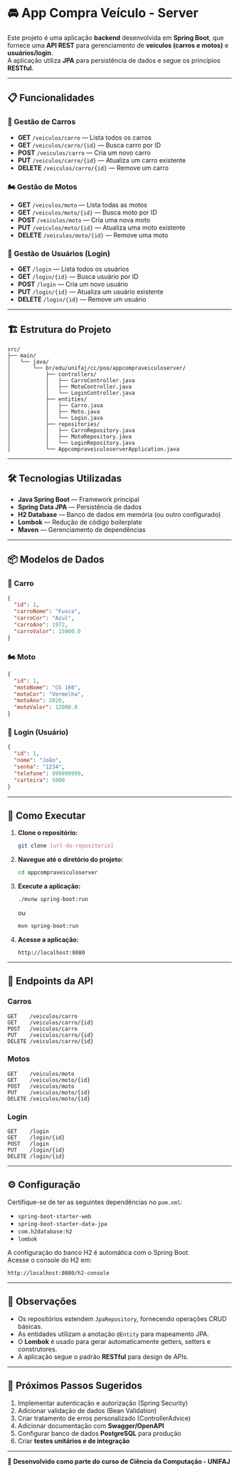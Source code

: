 # 🚘 App Compra Veículo - Server

Este projeto é uma aplicação **backend** desenvolvida em **Spring Boot**, que fornece uma **API REST** para gerenciamento de **veículos (carros e motos)** e **usuários/login**.  
A aplicação utiliza **JPA** para persistência de dados e segue os princípios **RESTful**.

---

## 📋 Funcionalidades

### 🚗 Gestão de Carros
- **GET** `/veiculos/carro` — Lista todos os carros  
- **GET** `/veiculos/carro/{id}` — Busca carro por ID  
- **POST** `/veiculos/carro` — Cria um novo carro  
- **PUT** `/veiculos/carro/{id}` — Atualiza um carro existente  
- **DELETE** `/veiculos/carro/{id}` — Remove um carro  

### 🏍️ Gestão de Motos
- **GET** `/veiculos/moto` — Lista todas as motos  
- **GET** `/veiculos/moto/{id}` — Busca moto por ID  
- **POST** `/veiculos/moto` — Cria uma nova moto  
- **PUT** `/veiculos/moto/{id}` — Atualiza uma moto existente  
- **DELETE** `/veiculos/moto/{id}` — Remove uma moto  

### 👥 Gestão de Usuários (Login)
- **GET** `/login` — Lista todos os usuários  
- **GET** `/login/{id}` — Busca usuário por ID  
- **POST** `/login` — Cria um novo usuário  
- **PUT** `/login/{id}` — Atualiza um usuário existente  
- **DELETE** `/login/{id}` — Remove um usuário  

---

## 🏗️ Estrutura do Projeto

```
src/
├── main/
│   └── java/
│       └── br/edu/unifaj/cc/poo/appcompraveiculoserver/
│           ├── controllers/
│           │   ├── CarroController.java
│           │   ├── MotoController.java
│           │   └── LoginController.java
│           ├── entities/
│           │   ├── Carro.java
│           │   ├── Moto.java
│           │   └── Login.java
│           ├── repositories/
│           │   ├── CarroRepository.java
│           │   ├── MotoRepository.java
│           │   └── LoginRepository.java
│           └── AppcompraveiculoserverApplication.java
```

---

## 🛠️ Tecnologias Utilizadas

- **Java Spring Boot** — Framework principal  
- **Spring Data JPA** — Persistência de dados  
- **H2 Database** — Banco de dados em memória (ou outro configurado)  
- **Lombok** — Redução de código boilerplate  
- **Maven** — Gerenciamento de dependências  

---

## 📦 Modelos de Dados

### 🚗 Carro
```json
{
  "id": 1,
  "carroNome": "Fusca",
  "carroCor": "Azul",
  "carroAno": 1972,
  "carroValor": 15000.0
}
```

### 🏍️ Moto
```json
{
  "id": 1,
  "motoNome": "CG 160",
  "motoCor": "Vermelha",
  "motoAno": 2020,
  "motoValor": 12000.0
}
```

### 👤 Login (Usuário)
```json
{
  "id": 1,
  "nome": "João",
  "senha": "1234",
  "telefone": 999999999,
  "carteira": 5000
}
```

---

## 🚀 Como Executar

1. **Clone o repositório:**
   ```bash
   git clone [url-do-repositorio]
   ```

2. **Navegue até o diretório do projeto:**
   ```bash
   cd appcompraveiculoserver
   ```

3. **Execute a aplicação:**
   ```bash
   ./mvnw spring-boot:run
   ```
   ou
   ```bash
   mvn spring-boot:run
   ```

4. **Acesse a aplicação:**
   ```
   http://localhost:8080
   ```

---

## 📡 Endpoints da API

### Carros
```
GET    /veiculos/carro
GET    /veiculos/carro/{id}
POST   /veiculos/carro
PUT    /veiculos/carro/{id}
DELETE /veiculos/carro/{id}
```

### Motos
```
GET    /veiculos/moto
GET    /veiculos/moto/{id}
POST   /veiculos/moto
PUT    /veiculos/moto/{id}
DELETE /veiculos/moto/{id}
```

### Login
```
GET    /login
GET    /login/{id}
POST   /login
PUT    /login/{id}
DELETE /login/{id}
```

---

## ⚙️ Configuração

Certifique-se de ter as seguintes dependências no `pom.xml`:

- `spring-boot-starter-web`  
- `spring-boot-starter-data-jpa`  
- `com.h2database:h2`  
- `lombok`  

A configuração do banco H2 é automática com o Spring Boot.  
Acesse o console do H2 em:  
```
http://localhost:8080/h2-console
```

---

## 🔧 Observações

- Os repositórios estendem `JpaRepository`, fornecendo operações CRUD básicas.  
- As entidades utilizam a anotação `@Entity` para mapeamento JPA.  
- O **Lombok** é usado para gerar automaticamente getters, setters e construtores.  
- A aplicação segue o padrão **RESTful** para design de APIs.  

---

## 📝 Próximos Passos Sugeridos

1. Implementar autenticação e autorização (Spring Security)  
2. Adicionar validação de dados (Bean Validation)  
3. Criar tratamento de erros personalizado (ControllerAdvice)  
4. Adicionar documentação com **Swagger/OpenAPI**  
5. Configurar banco de dados **PostgreSQL** para produção  
6. Criar **testes unitários e de integração**

---

📘 **Desenvolvido como parte do curso de Ciência da Computação - UNIFAJ**
